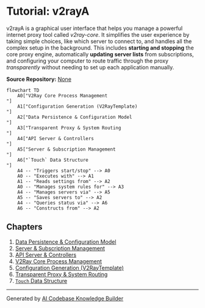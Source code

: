 # Tutorial: v2rayA

v2rayA is a graphical user interface that helps you manage a powerful internet proxy tool called *v2ray-core*.
It simplifies the user experience by taking simple choices, like which server to connect to, and handles all the complex setup in the background. This includes **starting and stopping** the core proxy engine, automatically **updating server lists** from subscriptions, and configuring your computer to route traffic through the proxy *transparently* without needing to set up each application manually.


**Source Repository:** [None](None)

```mermaid
flowchart TD
    A0["V2Ray Core Process Management
"]
    A1["Configuration Generation (V2RayTemplate)
"]
    A2["Data Persistence & Configuration Model
"]
    A3["Transparent Proxy & System Routing
"]
    A4["API Server & Controllers
"]
    A5["Server & Subscription Management
"]
    A6["`Touch` Data Structure
"]
    A4 -- "Triggers start/stop" --> A0
    A0 -- "Executes with" --> A1
    A1 -- "Reads settings from" --> A2
    A0 -- "Manages system rules for" --> A3
    A4 -- "Manages servers via" --> A5
    A5 -- "Saves servers to" --> A2
    A4 -- "Queries status via" --> A6
    A6 -- "Constructs from" --> A2
```

## Chapters

1. [Data Persistence & Configuration Model
](01_data_persistence___configuration_model_.md)
2. [Server & Subscription Management
](02_server___subscription_management_.md)
3. [API Server & Controllers
](03_api_server___controllers_.md)
4. [V2Ray Core Process Management
](04_v2ray_core_process_management_.md)
5. [Configuration Generation (V2RayTemplate)
](05_configuration_generation__v2raytemplate__.md)
6. [Transparent Proxy & System Routing
](06_transparent_proxy___system_routing_.md)
7. [`Touch` Data Structure
](07__touch__data_structure_.md)


---

Generated by [AI Codebase Knowledge Builder](https://github.com/The-Pocket/Tutorial-Codebase-Knowledge)
